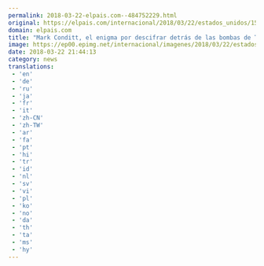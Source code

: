 ```yaml
---
permalink: 2018-03-22-elpais.com--484752229.html
original: https://elpais.com/internacional/2018/03/22/estados_unidos/1521739651_080487.html#?ref=rss&format=simple&link=link
domain: elpais.com
title: "Mark Conditt, el enigma por descifrar detrás de las bombas de Texas"
image: https://ep00.epimg.net/internacional/imagenes/2018/03/22/estados_unidos/1521739651_080487_1521743763_rrss_normal.jpg
date: 2018-03-22 21:44:13
category: news
translations: 
 - 'en'
 - 'de'
 - 'ru'
 - 'ja'
 - 'fr'
 - 'it'
 - 'zh-CN'
 - 'zh-TW'
 - 'ar'
 - 'fa'
 - 'pt'
 - 'hi'
 - 'tr'
 - 'id'
 - 'nl'
 - 'sv'
 - 'vi'
 - 'pl'
 - 'ko'
 - 'no'
 - 'da'
 - 'th'
 - 'ta'
 - 'ms'
 - 'hy'
---
```



